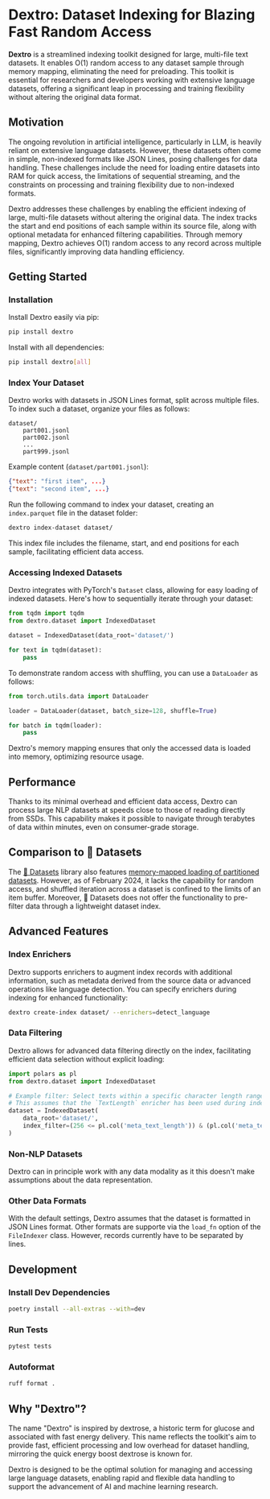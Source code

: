 # Dextro: Dataset Indexing for Blazing Fast Random Access

**Dextro** is a streamlined indexing toolkit designed for large, multi-file text datasets. It enables O(1) random access to any dataset sample through memory mapping, eliminating the need for preloading. This toolkit is essential for researchers and developers working with extensive language datasets, offering a significant leap in processing and training flexibility without altering the original data format.

## Motivation

The ongoing revolution in artificial intelligence, particularly in LLM, is heavily reliant on extensive language datasets. However, these datasets often come in simple, non-indexed formats like JSON Lines, posing challenges for data handling. These challenges include the need for loading entire datasets into RAM for quick access, the limitations of sequential streaming, and the constraints on processing and training flexibility due to non-indexed formats.

Dextro addresses these challenges by enabling the efficient indexing of large, multi-file datasets without altering the original data. The index tracks the start and end positions of each sample within its source file, along with optional metadata for enhanced filtering capabilities. Through memory mapping, Dextro achieves O(1) random access to any record across multiple files, significantly improving data handling efficiency.

## Getting Started

### Installation

Install Dextro easily via pip:

```bash
pip install dextro
```

Install with all dependencies:

```bash
pip install dextro[all]
```

### Index Your Dataset

Dextro works with datasets in JSON Lines format, split across multiple files. To index such a dataset, organize your files as follows:

```
dataset/
    part001.jsonl
    part002.jsonl
    ...
    part999.jsonl
```

Example content (`dataset/part001.jsonl`):
```json
{"text": "first item", ...}
{"text": "second item", ...}
```

Run the following command to index your dataset, creating an `index.parquet` file in the dataset folder:

```bash
dextro index-dataset dataset/
```

This index file includes the filename, start, and end positions for each sample, facilitating efficient data access.

### Accessing Indexed Datasets

Dextro integrates with PyTorch's `Dataset` class, allowing for easy loading of indexed datasets. Here's how to sequentially iterate through your dataset:

```python
from tqdm import tqdm
from dextro.dataset import IndexedDataset

dataset = IndexedDataset(data_root='dataset/')

for text in tqdm(dataset):
    pass
```

To demonstrate random access with shuffling, you can use a `DataLoader` as follows:

```python
from torch.utils.data import DataLoader

loader = DataLoader(dataset, batch_size=128, shuffle=True)

for batch in tqdm(loader):
    pass
```

Dextro's memory mapping ensures that only the accessed data is loaded into memory, optimizing resource usage.

## Performance

Thanks to its minimal overhead and efficient data access, Dextro can process large NLP datasets at speeds close to those of reading directly from SSDs. This capability makes it possible to navigate through terabytes of data within minutes, even on consumer-grade storage.

## Comparison to 🤗 Datasets

The [🤗 Datasets](https://huggingface.co/docs/datasets) library also features [memory-mapped loading of partitioned datasets](https://huggingface.co/learn/nlp-course/en/chapter5/4). However, as of February 2024, it lacks the capability for random access, and shuffled iteration across a dataset is confined to the limits of an item buffer. Moreover, 🤗 Datasets does not offer the functionality to pre-filter data through a lightweight dataset index.

## Advanced Features

### Index Enrichers

Dextro supports enrichers to augment index records with additional information, such as metadata derived from the source data or advanced operations like language detection. You can specify enrichers during indexing for enhanced functionality:

```bash
dextro create-index dataset/ --enrichers=detect_language
```

### Data Filtering

Dextro allows for advanced data filtering directly on the index, facilitating efficient data selection without explicit loading:

```python
import polars as pl
from dextro.dataset import IndexedDataset

# Example filter: Select texts within a specific character length range
# This assumes that the `TextLength` enricher has been used during indexing
dataset = IndexedDataset(
    data_root='dataset/',
    index_filter=(256 <= pl.col('meta_text_length')) & (pl.col('meta_text_length') <= 1024)
)
```

### Non-NLP Datasets

Dextro can in principle work with any data modality as it this doesn't make assumptions about the data representation. 

### Other Data Formats

With the default settings, Dextro assumes that the dataset is formatted in JSON Lines format. Other formats are supporte via the `load_fn` option of the `FileIndexer` class. However, records currently have to be separated by lines.

## Development

### Install Dev Dependencies

```bash
poetry install --all-extras --with=dev
```

### Run Tests

```bash
pytest tests
```

### Autoformat


```bash
ruff format .
```

## Why "Dextro"?

The name "Dextro" is inspired by dextrose, a historic term for glucose and associated with fast energy delivery. This name reflects the toolkit's aim to provide fast, efficient processing and low overhead for dataset handling, mirroring the quick energy boost dextrose is known for.

Dextro is designed to be the optimal solution for managing and accessing large language datasets, enabling rapid and flexible data handling to support the advancement of AI and machine learning research.